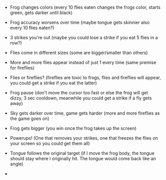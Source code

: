 - Frog changes colors (every 10 flies eaten changes the frogs color, starts green, gets darker until black)

- Frog accuracy worsens over time (maybe tongue gets skinnier also every 10 flies eaten?)

- 3 strikes you're out (maybe you could lose a strike if you eat 5 flies in a row?)

- Flies come in different sizes (some are bigger/smaller than others)

- More and more flies appear instead of just 1 every time (same premise for fireflies)

- Flies or fireflies? (fireflies are toxic to frogs, flies and fireflies will appear, you could get a strike if you eat the latter)

- Frog pause (don't move the cursor too fast or else the frog will get dizzy, 3 sec cooldown, meanwhile you could get a strike if a fly gets away)

- Sky gets darker over time, game gets harder (more and more fireflies as the game goes on)

- Frog gets bigger (you win once the frog takes up the screen)

- Powerups! (One that removes your strikes, one that freezes the flies on your screen so you could get them all)

- Tongue follows the original target (if I move the frog body, the tongue should stay where I originally hit. The tongue would come back like an angle)

- 